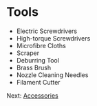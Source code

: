 # Tools
- Electric Screwdrivers
- High-torque Screwdrivers
- Microfibre Cloths
- Scraper
- Deburring Tool
- Brass Brush
- Nozzle Cleaning Needles
- Filament Cutter

Next: [Accessories](https://github.com/500Foods/WelcomeToTroodon/blob/main/docs/level_1/accessories.md)
